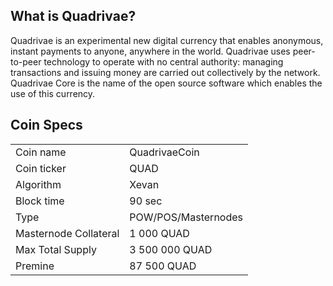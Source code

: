 What is Quadrivae?
----------------

Quadrivae is an experimental new digital currency that enables anonymous, instant payments to anyone, anywhere in the world. 
Quadrivae uses peer-to-peer technology to operate with no central authority: managing transactions and issuing money are carried out collectively by the network. 
Quadrivae Core is the name of the open source software which enables the use of this currency.

Coin Specs
----------

<table>
<tr><td>Coin name</td><td>QuadrivaeCoin</td></tr>
<tr><td>Coin ticker</td><td>QUAD</td></tr>
<tr><td>Algorithm</td><td>Xevan</td></tr>
<tr><td>Block time</td><td>90 sec</td></tr>
<tr><td>Type</td><td>POW/POS/Masternodes</td></tr>
<tr><td>Masternode Collateral</td><td>1 000 QUAD</td></tr>
<tr><td>Max Total Supply</td><td>3 500 000 QUAD</td></tr>
<tr><td>Premine</td><td>87 500 QUAD</td></tr>
</table>
